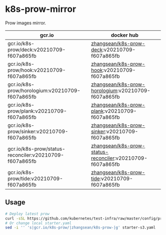 # k8s-prow-mirror

Prow images mirror.

gcr.io | docker hub
---|---
gcr.io/k8s-prow/deck:v20210709-f607a865fb | [zhangsean/k8s-prow-deck](https://hub.docker.com/r/zhangsean/k8s-prow-deck):v20210709-f607a865fb
gcr.io/k8s-prow/hook:v20210709-f607a865fb | [zhangsean/k8s-prow-hook](https://hub.docker.com/r/zhangsean/k8s-prow-hook):v20210709-f607a865fb
gcr.io/k8s-prow/horologium:v20210709-f607a865fb | [zhangsean/k8s-prow-horologium](https://hub.docker.com/r/zhangsean/k8s-prow-horologium):v20210709-f607a865fb
gcr.io/k8s-prow/plank:v20210709-f607a865fb | [zhangsean/k8s-prow-plank](https://hub.docker.com/r/zhangsean/k8s-prow-plank):v20210709-f607a865fb
gcr.io/k8s-prow/sinker:v20210709-f607a865fb | [zhangsean/k8s-prow-sinker](https://hub.docker.com/r/zhangsean/k8s-prow-sinker):v20210709-f607a865fb
gcr.io/k8s-prow/status-reconciler:v20210709-f607a865fb | [zhangsean/k8s-prow-status-reconciler](https://hub.docker.com/r/zhangsean/k8s-prow-status-reconciler):v20210709-f607a865fb
gcr.io/k8s-prow/tide:v20210709-f607a865fb | [zhangsean/k8s-prow-tide](https://hub.docker.com/r/zhangsean/k8s-prow-tide):v20210709-f607a865fb

## Usage

```bash
# Deploy latest prow
curl -sSL https://github.com/kubernetes/test-infra/raw/master/config/prow/cluster/starter-s3.yaml | sed 's|gcr.io/k8s-prow/|zhangsean/k8s-prow-|g' | kubectl apply -f -
# Or change local starter.yaml
sed -i '' 's|gcr.io/k8s-prow/|zhangsean/k8s-prow-|g' starter-s3.yaml
```
